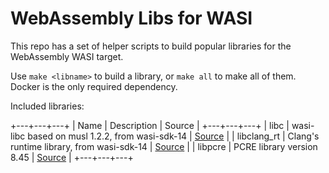 # WebAssembly Libs for WASI

This repo has a set of helper scripts to build popular libraries for the WebAssembly WASI target.

Use `make <libname>` to build a library, or `make all` to make all of them. Docker is the only required dependency.

Included libraries:

+---+---+---+
| Name | Description | Source |
+---+---+---+
| libc | wasi-libc based on musl 1.2.2, from wasi-sdk-14 | [Source](https://github.com/WebAssembly/wasi-libc) |
| libclang_rt | Clang's runtime library, from wasi-sdk-14 | [Source](https://github.com/WebAssembly/wasi-sdk) |
| libpcre | PCRE library version 8.45 | [Source](https://www.pcre.org/) |
+---+---+---+
